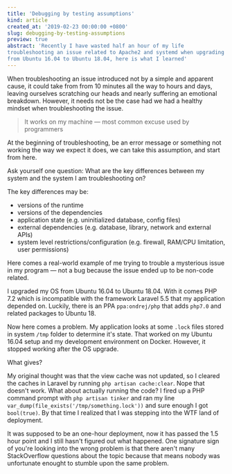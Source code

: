 ```yaml
---
title: 'Debugging by testing assumptions'
kind: article
created_at: '2019-02-23 00:00:00 +0800'
slug: debugging-by-testing-assumptions
preview: true
abstract: 'Recently I have wasted half an hour of my life
troubleshooting an issue related to Apache2 and systemd when upgrading
from Ubuntu 16.04 to Ubuntu 18.04, here is what I learned'
---
```


When troubleshooting an issue introduced not by a simple and apparent
cause, it could take from from 10 minutes all the way to hours and days,
leaving ourselves scratching our heads and nearly suffering an emotional
breakdown. However, it needs not be the case had we had a healthy mindset when
troubleshooting the issue.

> It works on my machine
> &mdash; most common excuse used by programmers

At the beginning of troubleshooting, be an error message or something
not working the way we expect it does, we can take this assumption, and
start from here.

Ask yourself one question: What are the key differences between my
system and the system I am troubleshooting on?

The key differences may be:

- versions of the runtime
- versions of the dependencies
- application state (e.g. uninitialized database, config files)
- external dependencies (e.g. database, library, network and external
APIs)
- system level restrictions/configuration (e.g. firewall, RAM/CPU
limitation, user permissions)

Here comes a real-world example of me trying to trouble a mysterious issue
in my program &mdash; not a bug because the issue ended up to be non-code
related.

I upgraded my OS from Ubuntu 16.04 to Ubuntu 18.04. With it comes PHP
7.2 which is incompatible with the framework Laravel 5.5 that my
application depended on. Luckily, there is an PPA `ppa:ondrej/php` that
adds `php7.0` and related packages to Ubuntu 18.

Now here comes a problem. My application looks at some `.lock` files
stored in system `/tmp` folder to determine it's state. That worked on
my Ubuntu 16.04 setup and my development environment on Docker. However,
it stopped working after the OS upgrade.

What gives?

My original thought was that the view cache was not updated, so I
cleared the caches in Laravel by running `php artisan cache:clear`. Nope
that doesn't work. What about actually running the code? I fired up a
PHP command prompt with `php artisan tinker` and ran my line
`var_dump(file_exists('/tmp/something.lock'))` and sure enough I got
`bool(true)`. By that time I realized that I was stepping into the
WTF land of deployment.

It was supposed to be an one-hour deployment, now it has passed the
1.5 hour point and I still hasn't figured out what happened. One
signature sign of you're looking into the wrong problem is that there
aren't many StackOverflow questions about the topic because that means
nobody was unfortunate enought to stumble upon the same problem.

